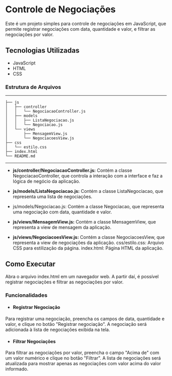 # Controle de Negociações
Este é um projeto simples para controle de negociações em JavaScript, que permite registrar negociações com data, quantidade e valor, e filtrar as negociações por valor.

## Tecnologias Utilizadas
- JavaScript
- HTML
- CSS

### Estrutura de Arquivos

---
```
├── js
│   ├── controller
│   │   └── NegociacaoController.js
│   ├── models
│   │   ├── ListaNegociacao.js
│   │   └── Negociacao.js
│   └── views
│       ├── MensagemView.js
│       └── NegociacoesView.js
├── css
│   └── estilo.css
├── index.html
└── README.md
````
---

- **js/controller/NegociacaoController.js:** Contém a classe NegociacaoController, que controla a interação com a 
interface e faz a lógica de negócio da aplicação.

- **js/models/ListaNegociacao.js:**  Contém a classe ListaNegociacao, que representa uma lista de negociações.

- js/models/Negociacao.js: Contém a classe Negociacao, que representa uma negociação com data, quantidade e valor.
- **js/views/MensagemView.js:** Contém a classe MensagemView, que representa a view de mensagem da aplicação.
- **js/views/NegociacoesView.js:** Contém a classe NegociacoesView, que representa a view de negociações da aplicação.
css/estilo.css: Arquivo CSS para estilização da página.
index.html: Página HTML da aplicação.

## Como Executar
Abra o arquivo index.html em um navegador web. A partir daí, é possível registrar negociações e filtrar as negociações por valor.

### Funcionalidades
- #### Registrar Negociação
Para registrar uma negociação, preencha os campos de data, quantidade e valor, e clique no botão "Registrar negociação". A negociação será adicionada à lista de negociações exibida na tela.

- #### Filtrar Negociações
Para filtrar as negociações por valor, preencha o campo "Acima de" com um valor numérico e clique no botão "Filtrar". A lista de negociações será atualizada para mostrar apenas as negociações com valor acima do valor informado.